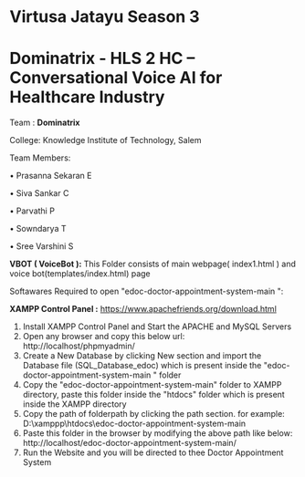 # Virtusa Jatayu Season 3
# Dominatrix - HLS 2  HC – Conversational Voice AI for Healthcare Industry 

Team : **Dominatrix**

College: Knowledge Institute of Technology, Salem

Team Members:

•	Prasanna Sekaran E

•	Siva Sankar C

•	Parvathi P

•	Sowndarya T

•	Sree Varshini S


**VBOT ( VoiceBot ):**
This Folder consists of main webpage( index1.html ) and voice bot(templates/index.html) page

Softawares Required to open "edoc-doctor-appointment-system-main ":

**XAMPP Control Panel :**
https://www.apachefriends.org/download.html 

1) Install XAMPP Control Panel and Start the APACHE and MySQL Servers
2) Open any browser and copy this below url:
    http://localhost/phpmyadmin/
3) Create a New Database by clicking New section and import the Database file (SQL_Database_edoc) which is present inside the "edoc-doctor-appointment-system-main " folder
4) Copy the "edoc-doctor-appointment-system-main" folder to XAMPP directory, paste this folder inside the "htdocs" folder which is present inside the XAMPP directory
5) Copy the path of folderpath by clicking the path section. for example:
    D:\xamppp\htdocs\edoc-doctor-appointment-system-main
6) Paste this folder in the browser by modifying the above path like below:
    http://localhost/edoc-doctor-appointment-system-main/
7) Run the Website and you will be directed to thee Doctor Appointment System
